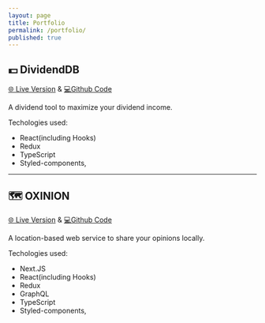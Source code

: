 ```yaml
---
layout: page
title: Portfolio
permalink: /portfolio/
published: true
---
```




## **💵 DividendDB**



[🌐 Live Version](https://dividenddb.vercel.app) & [💻Github Code](https://github.com/idevbrandon/dividenddb)



A dividend tool to maximize your dividend income.


Techologies used:

- React(including Hooks)
- Redux 
- TypeScript
- Styled-components, 



---



## **🗺️ OXINION**

[🌐 Live Version](https://oxinion.com) & [💻Github Code](https://github.com/idevbrandon/oxinion)

A location-based web service to share your opinions locally.

 
Techologies used:

- Next.JS
- React(including Hooks)
- Redux 
- GraphQL
- TypeScript
- Styled-components, 